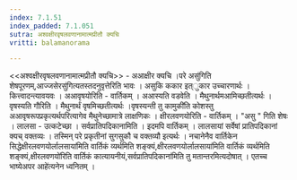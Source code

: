 ```yaml
---
index: 7.1.51
index_padded: 7.1.051
sutra: अश्वक्षीरवृषलवणानामात्मप्रीतौ क्यचि
vritti: balamanorama

---
```

<<अश्वक्षीरवृषलवणानामात्मप्रीतौ क्यचि>> - अआक्षीर क्यचि ।परे असु॑गिति शेषपूरणम्,आज्जसेरसु॑गित्यतस्तदनुवृत्तेरिति भावः । असुकि ककार इत्ुकार उच्चारणार्थः । कित्त्वादन्त्यावयवः । अआवृषयोरिति - वार्तिकम् । अआस्यति वडवेति । मैथुनार्थमआमिच्छतीत्यर्थः । वृषस्यति गौरिति । मैथुनार्थं वृषमिच्छतीत्यर्थः ।वृषस्यन्ती तु कामुकी॑ति कोशस्तु अआवृषरूपप्रकृत्यर्थपरित्यागेव मैथुनेच्छामात्रे लाक्षणिकः । क्षीरलवणयोरिति - वार्तिकम् । "असु " गिति शेषः । लालसा - उत्कटेच्छा । सर्वप्रातिपदिकानामिति । इदमपि वार्तिकम् । लालसायां सर्वेषां प्रातिपदिकानां क्यच् वक्तव्यः । तस्मिन् परे प्रकृतीनां सुगसुकौ च वक्तव्यौ इत्यर्थः । नचानेनैव वार्तिकेन सिद्धेक्षीरलवणयोर्लालसाया॑मिति वार्तिकं व्यर्थमिति शङ्क्यं,क्षीरलवणयोर्लालसाया॑मिति वार्तिकं व्यर्थमिति शङ्क्यं,क्षीरलवणयो॑रिति वार्तिकं कात्यायनीयं,सर्वप्रातिपदिकाना॑मिति तु मतान्तरमित्यदोषात् । एतच्च भाष्येअपर आहे॑त्यनेन ध्वनितम् । 